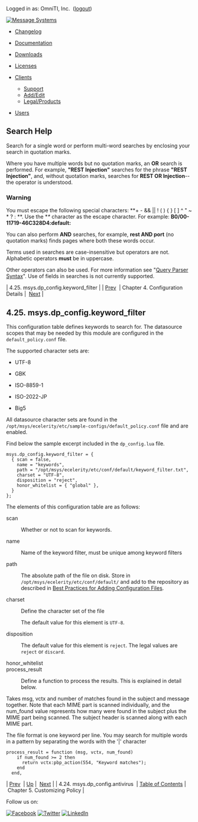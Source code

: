 Logged in as: OmniTI, Inc.  ([logout](https://support.messagesystems.com/logout.php))

[![Message Systems](https://support.messagesystems.com/images/ms-white205.png)](https://support.messagesystems.com/start.php) 

*   [Changelog](https://support.messagesystems.com/start.php?show=changelog)
*   [Documentation](https://support.messagesystems.com/docs/)
*   [Downloads](https://support.messagesystems.com/start.php)

*   [Licenses](https://support.messagesystems.com/license_summary.php)
*   <a href="">Clients</a>
    *   [Support](https://support.messagesystems.com/cs.php)
    *   [Add/Edit](https://support.messagesystems.com/edit_client.php)
    *   [Legal/Products](https://support.messagesystems.com/edit_products.php)
*   [Users](https://support.messagesystems.com/edit_customer.php)

## Search Help

Search for a single word or perform multi-word searches by enclosing your search in quotation marks.

Where you have multiple words but no quotation marks, an **OR** search is performed. For example, **"REST Injection"** searches for the phrase **"REST Injection"**, and, without quotation marks, searches for **REST OR Injection**--the operator is understood.

### Warning

You must escape the following special characters: **+ - && || ! ( ) { } [ ] ^ " ~ * ? : \**. Use the **\** character as the escape character. For example: **B0/00-11719-46C328D4\:default\:**

You can also perform **AND** searches, for example, **rest AND port** (no quotation marks) finds pages where both these words occur.

Terms used in searches are case-insensitive but operators are not. Alphabetic operators **must** be in uppercase.

Other operators can also be used. For more information see "[Query Parser Syntax](https://lucene.apache.org/core/old_versioned_docs/versions/3_0_0/queryparsersyntax.html)". Use of fields in searches is not currently supported.

| 4.25. msys.dp_config.keyword_filter |
| [Prev](policy.default.configuration.msys.dp_config.antivirus.php)  | Chapter 4. Configuration Details |  [Next](policy.customize.php) |

## 4.25. msys.dp_config.keyword_filter

This configuration table defines keywords to search for. The datasource scopes that may be needed by this module are configured in the `default_policy.conf` file.

The supported character sets are:

*   UTF-8

*   GBK

*   ISO-8859-1

*   ISO-2022-JP

*   Big5

All datasource character sets are found in the `/opt/msys/ecelerity/etc/sample-configs/default_policy.conf` file and are enabled.

Find below the sample excerpt included in the `dp_config.lua` file.

```
msys.dp_config.keyword_filter = {
  { scan = false,
    name = "keywords",
    path = "/opt/msys/ecelerity/etc/conf/default/keyword_filter.txt",
    charset = "UTF-8",
    disposition = "reject",
    honor_whitelist = { "global" },
  }
};
```

The elements of this configuration table are as follows:

<dl class="variablelist">

<dt>scan</dt>

<dd>

Whether or not to scan for keywords.

</dd>

<dt>name</dt>

<dd>

Name of the keyword filter, must be unique among keyword filters

</dd>

<dt>path</dt>

<dd>

The absolute path of the file on disk. Store in `/opt/msys/ecelerity/etc/conf/default/` and add to the repository as described in [Best Practices for Adding Configuration Files](https://support.messagesystems.com/docs/web-ref/conf.adding.configuration.files.php).

</dd>

<dt>charset</dt>

<dd>

Define the character set of the file

The default value for this element is `UTF-8`.

</dd>

<dt>disposition</dt>

<dd>

The default value for this element is `reject`. The legal values are `reject` or `discard`.

</dd>

<dt>honor_whitelist</dt>

<dt>process_result</dt>

<dd>

Define a function to process the results. This is explained in detail below.

</dd>

</dl>

Takes msg, vctx and number of matches found in the subject and message together. Note that each MIME part is scanned individually, and the num_found value represents how many were found in the subject plus the MIME part being scanned. The subject header is scanned along with each MIME part.

The file format is one keyword per line. You may search for multiple words in a pattern by separating the words with the '|' character

```
process_result = function (msg, vctx, num_found)
    if num_found >= 2 then
      return vctx:pbp_action(554, "Keyword matches");
    end
  end,
```

| [Prev](policy.default.configuration.msys.dp_config.antivirus.php)  | [Up](policy.default.configuration.php) |  [Next](policy.customize.php) |
| 4.24. msys.dp_config.antivirus  | [Table of Contents](index.php) |  Chapter 5. Customizing Policy |

Follow us on:

[![Facebook](https://support.messagesystems.com/images/icon-facebook.png)](http://www.facebook.com/messagesystems) [![Twitter](https://support.messagesystems.com/images/icon-twitter.png)](http://twitter.com/#!/MessageSystems) [![LinkedIn](https://support.messagesystems.com/images/icon-linkedin.png)](http://www.linkedin.com/company/message-systems)
